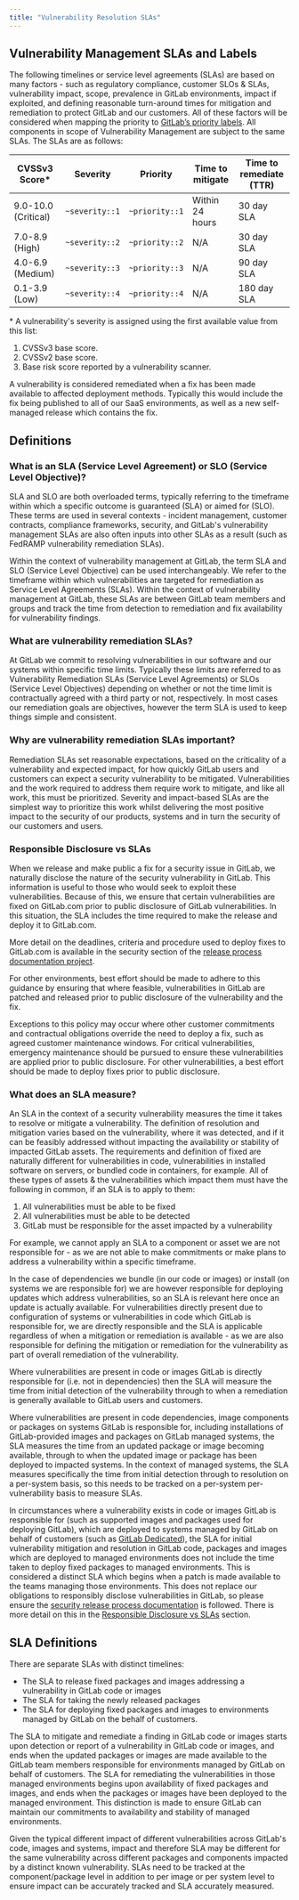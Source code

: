 ```yaml
---
title: "Vulnerability Resolution SLAs"
---
```


## Vulnerability Management SLAs and Labels

The following timelines or service level agreements (SLAs) are based on many factors - such as regulatory compliance, customer SLOs & SLAs, vulnerability impact, scope, prevalence in GitLab environments, impact if exploited, and defining reasonable turn-around times for mitigation and remediation to protect GitLab and our customers. All of these factors will be considered when mapping the priority to [GitLab’s priority labels](https://docs.gitlab.com/ee/development/labels/index.html#priority-labels). All components in scope of Vulnerability Management are subject to the same SLAs. The SLAs are as follows:

| CVSSv3 Score\*      | Severity       | Priority       | Time to mitigate | Time to remediate (TTR) |
|---------------------|----------------|----------------|------------------|-------------------------|
| 9.0-10.0 (Critical) | `~severity::1` | `~priority::1` | Within 24 hours  | 30 day SLA              |
| 7.0-8.9 (High)      | `~severity::2` | `~priority::2` | N/A              | 30 day SLA              |
| 4.0-6.9 (Medium)    | `~severity::3` | `~priority::3` | N/A              | 90 day SLA              |
| 0.1-3.9 (Low)       | `~severity::4` | `~priority::4` | N/A              | 180 day SLA             |

\* A vulnerability's severity is assigned using the first available value from this list:

1. CVSSv3 base score.
1. CVSSv2 base score.
1. Base risk score reported by a vulnerability scanner.

A vulnerability is considered remediated when a fix has been made available to affected deployment methods. Typically this would include the fix being published to all of our SaaS environments, as well as a new self-managed release which contains the fix.

## Definitions

### What is an SLA (Service Level Agreement) or SLO (Service Level Objective)?

SLA and SLO are both overloaded terms, typically referring to the timeframe within which a specific outcome is guaranteed (SLA) or aimed for (SLO). These terms are used in several contexts - incident management, customer contracts, compliance frameworks, security, and GitLab's vulnerability management SLAs are also often inputs into other SLAs as a result (such as FedRAMP vulnerability remediation SLAs).

Within the context of vulnerability management at GitLab, the term SLA and SLO (Service Level Objective) can be used interchangeably. We refer to the timeframe within which vulnerabilities are targeted for remediation as Service Level Agreements (SLAs). Within the context of vulnerability management at GitLab, these SLAs are between GitLab team members and groups and track the time from detection to remediation and fix availability for vulnerability findings.

### What are vulnerability remediation SLAs?

At GitLab we commit to resolving vulnerabilities in our software and our systems within specific time limits. Typically these limits are referred to as Vulnerability Remediation SLAs (Service Level Agreements) or SLOs (Service Level Objectives) depending on whether or not the time limit is contractually agreed with a third party or not, respectively. In most cases our remediation goals are objectives, however the term SLA is used to keep things simple and consistent.

### Why are vulnerability remediation SLAs important?

Remediation SLAs set reasonable expectations, based on the criticality of a vulnerability and expected impact, for how quickly GitLab users and customers can expect a security vulnerability to be mitigated. Vulnerabilities and the work required to address them require work to mitigate, and like all work, this must be prioritized. Severity and impact-based SLAs are the simplest way to prioritize this work whilst delivering the most positive impact to the security of our products, systems and in turn the security of our customers and users.

### Responsible Disclosure vs SLAs

When we release and make public a fix for a security issue in GitLab, we naturally disclose the nature of the security vulnerability in GitLab. This information is useful to those who would seek to exploit these vulnerabilities. Because of this, we ensure that certain vulnerabilities are fixed on GitLab.com prior to public disclosure of GitLab vulnerabilities. In this situation, the SLA includes the time required to make the release and deploy it to GitLab.com.

More detail on the deadlines, criteria and procedure used to deploy fixes to GitLab.com is available in the security section of the [release process documentation project](https://gitlab.com/gitlab-org/release/docs/-/tree/master/general/security).

For other environments, best effort should be made to adhere to this guidance by ensuring that where feasible, vulnerabilities in GitLab are patched and released prior to public disclosure of the vulnerability and the fix.

Exceptions to this policy may occur where other customer commitments and contractual obligations override the need to deploy a fix, such as agreed customer maintenance windows. For critical vulnerabilities, emergency maintenance should be pursued to ensure these vulnerabilities are applied prior to public disclosure. For other vulnerabilities, a best effort should be made to deploy fixes prior to public disclosure.

### What does an SLA measure?

An SLA in the context of a security vulnerability measures the time it takes to resolve or mitigate a vulnerability. The definition of resolution and mitigation varies based on the vulnerability, where it was detected, and if it can be feasibly addressed without impacting the availability or stability of impacted GitLab assets. The requirements and definition of fixed are naturally different for vulnerabilities in code, vulnerabilities in installed software on servers, or bundled code in containers, for example. All of these types of assets & the vulnerabilities which impact them must have the following in common, if an SLA is to apply to them:

1. All vulnerabilities must be able to be fixed
1. All vulnerabilities must be able to be detected
1. GitLab must be responsible for the asset impacted by a vulnerability

For example, we cannot apply an SLA to a component or asset we are not responsible for - as we are not able to make commitments or make plans to address a vulnerability within a specific timeframe.

In the case of dependencies we bundle (in our code or images) or install (on systems we are responsible for) we are however responsible for deploying updates which address vulnerabilities, so an SLA is relevant here once an update is actually available. For vulnerabilities directly present due to configuration of systems or vulnerabilities in code which GitLab is responsible for, we are directly responsible and the SLA is applicable regardless of when a mitigation or remediation is available - as we are also responsible for defining the mitigation or remediation for the vulnerability as part of overall remediation of the vulnerability.

Where vulnerabilities are present in code or images GitLab is directly responsible for (i.e. not in dependencies) then the SLA will measure the time from initial detection of the vulnerability through to when a remediation is generally available to GitLab users and customers.

Where vulnerabilities are present in code dependencies, image components or packages on systems GitLab is responsible for, including installations of GitLab-provided images and packages on GitLab managed systems, the SLA measures the time from an updated package or image becoming available, through to when the updated image or package has been deployed to impacted systems. In the context of managed systems, the SLA measures specifically the time from initial detection through to resolution on a per-system basis, so this needs to be tracked on a per-system per-vulnerability basis to measure SLAs.

In circumstances where a vulnerability exists in code or images GitLab is responsible for (such as supported images and packages used for deploying GitLab), which are deployed to systems managed by GitLab on behalf of customers (such as [GitLab Dedicated](https://about.gitlab.com/dedicated/)), the SLA for initial vulnerability mitigation and resolution in GitLab code, packages and images which are deployed to managed environments does not include the time taken to deploy fixed packages to managed environments. This is considered a distinct SLA which begins when a patch is made available to the teams managing those environments. This does not replace our obligations to responsibly disclose vulnerabilities in GitLab, so please ensure the [security release process documentation](https://gitlab.com/gitlab-org/release/docs/-/tree/master/general/security) is followed. There is more detail on this in the [Responsible Disclosure vs SLAs](#responsible-disclosure-vs-slas) section.

## SLA Definitions

There are separate SLAs with distinct timelines:

- The SLA to release fixed packages and images addressing a vulnerability in GitLab code or images
- The SLA for taking the newly released packages
- The SLA for deploying fixed packages and images to environments managed by GitLab on the behalf of customers.

The SLA to mitigate and remediate a finding in GitLab code or images starts upon detection or report of a vulnerability in GitLab code or images, and ends when the updated packages or images are made available to the GitLab team members responsible for environments managed by GitLab on behalf of customers. The SLA for remediating the vulnerabilities in those managed environments begins upon availability of fixed packages and images, and ends when the packages or images have been deployed to the managed environment. This distinction is made to ensure GitLab can maintain our commitments to availability and stability of managed environments.

Given the typical different impact of different vulnerabilities across GitLab's code, images and systems, impact and therefore SLA may be different for the same vulnerability across different packages and components impacted by a distinct known vulnerability. SLAs need to be tracked at the component/package level in addition to per image or per system level to ensure impact can be accurately tracked and SLA accurately measured.
